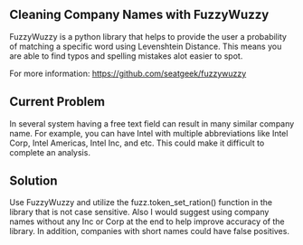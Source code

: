 ## Cleaning Company Names with FuzzyWuzzy
FuzzyWuzzy is a python library that helps to provide the user a probability of matching a specific word using Levenshtein Distance. This
means you are able to find typos and spelling mistakes alot easier to spot.

For more information: https://github.com/seatgeek/fuzzywuzzy

## Current Problem
In several system having a free text field can result in many similar company name. For example, you can have Intel with multiple
abbreviations like Intel Corp, Intel Americas, Intel Inc, and etc. This could make it difficult to complete an analysis. 

## Solution
Use FuzzyWuzzy and utilize the fuzz.token_set_ration() function in the library that is not case sensitive. Also I would suggest
using company names without any Inc or Corp at the end to help improve accuracy of the library. In addition, companies with short names
could have false positives. 
